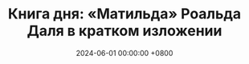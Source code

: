 ---
title: "Книга дня: «Матильда» Роальда Даля в кратком изложении"
description: >-
  📚 «Матильда» — классическая история от Роальда Даля о необычной девочке с выдающимся умом, магическими способностями и огромным сердцем, способной изменить свой мир — несмотря ни на что. Вдохновляющая история Матильды! Обзор книги Роальда Даля: смелость, воображение и сила знаний для детей и взрослых.
date: 2024-06-01 00:00:00 +0800
categories: [Мышление, Конспекты-книг]
tags:
  [
    матильда,
    роальд-даль,
    детская-литература,
    фэнтези,
    воображение,
    телепатия,
    доброта,
    борьба-с-трудностями,
    смелость,
    семья,
    воспитание,
    сила-знаний
  ]
image:
alt: Обложка книги Матильда Роальда Даля
fallback:
  -
  -
---